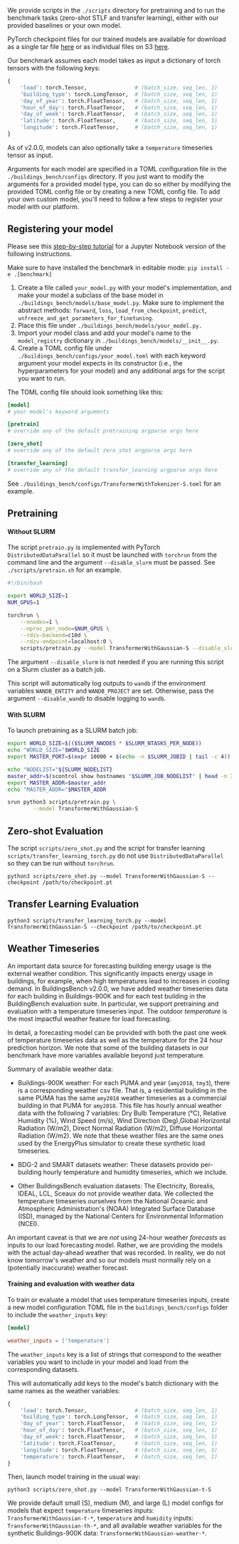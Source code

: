 We provide scripts in the `./scripts` directory for pretraining and to run the benchmark tasks (zero-shot STLF and transfer learning), either with our provided baselines or your own model.

PyTorch checkpoint files for our trained models are available for download as a single tar file  [here](https://oedi-data-lake.s3.amazonaws.com/buildings-bench/v1.0.0/compressed/checkpoints.tar.gz) or as individual files on S3 [here](https://data.openei.org/s3_viewer?bucket=oedi-data-lake&prefix=buildings-bench%2Fv1.0.0%2Fcheckpoints%2F).


Our benchmark assumes each model takes as input a dictionary of torch tensors with the following keys:

```python
{
    'load': torch.Tensor,               # (batch_size, seq_len, 1)
    'building_type': torch.LongTensor,  # (batch_size, seq_len, 1)
    'day_of_year': torch.FloatTensor,   # (batch_size, seq_len, 1)
    'hour_of_day': torch.FloatTensor,   # (batch_size, seq_len, 1)
    'day_of_week': torch.FloatTensor,   # (batch_size, seq_len, 1)
    'latitude': torch.FloatTensor,      # (batch_size, seq_len, 1)
    'longitude': torch.FloatTensor,     # (batch_size, seq_len, 1)
}
```

As of v2.0.0, models can also optionally take a `temperature` timeseries tensor as input. 

Arguments for each model are specified in a TOML configuration file in the `./buildings_bench/configs` directory.
If you just want to modify the arguments for a provided model type, you can do so either by modifying the provided TOML config file or by creating a new TOML config file.
To add your own custom model, you'll need to follow a few steps to register your model with our platform.

## Registering your model

Please see this [step-by-step tutorial](https://github.com/NREL/BuildingsBench/blob/main/tutorials/registering_your_model_with_the_benchmark.ipynb) for a Jupyter Notebook version of the following instructions.

Make sure to have installed the benchmark in editable mode: `pip install -e .[benchmark]`

1. Create a file called `your_model.py` with your model's implementation, and make your model a subclass of the base model in `./buildings_bench/models/base_model.py`. Make sure to implement the abstract methods: `forward`, `loss`, `load_from_checkpoint`, `predict`, `unfreeze_and_get_parameters_for_finetuning`.
2. Place this file under `./buildings_bench/models/your_model.py.`
3. Import your model class and add your model's name to the `model_registry` dictionary in `./buildings_bench/models/__init__.py`.
4. Create a TOML config file under `./buildings_bench/configs/your_model.toml` with each keyword argument your model expects in its constructor (i.e., the hyperparameters for your model) and any additional args for the script you want to run.

The TOML config file should look something like this:

```toml
[model]
# your model's keyword arguments

[pretrain]
# override any of the default pretraining argparse args here

[zero_shot]
# override any of the default zero_shot argparse args here

[transfer_learning]
# override any of the default transfer_learning argparse args here
```
See `./buildings_bench/configs/TransformerWithTokenizer-S.toml` for an example.

## Pretraining

#### Without SLURM

The script `pretrain.py` is implemented with PyTorch `DistributedDataParallel` so it must be launched with `torchrun` from the command line and the argument `--disable_slurm` must be passed.
See `./scripts/pretrain.sh` for an example.


```bash
#!/bin/bash

export WORLD_SIZE=1
NUM_GPUS=1

torchrun \
    --nnodes=1 \
    --nproc_per_node=$NUM_GPUS \
    --rdzv-backend=c10d \
    --rdzv-endpoint=localhost:0 \
    scripts/pretrain.py --model TransformerWithGaussian-S --disable_slurm
```

The argument `--disable_slurm` is not needed if you are running this script on a Slurm cluster as a batch job.

This script will automatically log outputs to `wandb` if the environment variables `WANDB_ENTITY` and `WANDB_PROJECT` are set. Otherwise, pass the argument `--disable_wandb` to disable logging to `wandb`.

#### With SLURM

To launch pretraining as a SLURM batch job:

```bash
export WORLD_SIZE=$(($SLURM_NNODES * $SLURM_NTASKS_PER_NODE))
echo "WORLD_SIZE="$WORLD_SIZE
export MASTER_PORT=$(expr 10000 + $(echo -n $SLURM_JOBID | tail -c 4))

echo "NODELIST="${SLURM_NODELIST}
master_addr=$(scontrol show hostnames "$SLURM_JOB_NODELIST" | head -n 1)
export MASTER_ADDR=$master_addr
echo "MASTER_ADDR="$MASTER_ADDR

srun python3 scripts/pretrain.py \
        --model TransformerWithGaussian-S
```


## Zero-shot Evaluation

The script `scripts/zero_shot.py` and the script for transfer learning `scripts/transfer_learning_torch.py` do not use `DistributedDataParallel` so they can be run without `torchrun`.

`python3 scripts/zero_shot.py --model TransformerWithGaussian-S --checkpoint /path/to/checkpoint.pt`

## Transfer Learning Evaluation

`python3 scripts/transfer_learning_torch.py --model TransformerWithGaussian-S --checkpoint /path/to/checkpoint.pt`  

## Weather Timeseries

An important data source for forecasting building energy usage is the external weather condition. This significantly impacts energy usage in buildings, for example, when high temperatures lead to increases in cooling demand. In BuildingsBench v2.0.0, we have added weather timeseries data for each building in Buildings-900K and for each test building in the BuildingBench evaluation suite. In particular, we support pretraining and evaluation with a temperature timeseries input. The outdoor *temperature* is the most impactful weather feature for load forecasting. 

In detail, a forecasting model can be provided with both the past one week of temperature timeseries data as well as the temperature for the 24 hour prediction horizon. We note that some of the building datasets in our benchmark have more variables available beyond just temperature.

Summary of available weather data: 

* Buildings-900K weather: For each PUMA and year (`amy2018`, `tmy3`), there is a corresponding weather csv file. That is, a residential building in the same PUMA has the same `amy2018` weather timeseries as a commercial building in that PUMA for `amy2018`. This file has hourly annual weather data with the following 7 variables: Dry Bulb Temperature (°C), Relative Humidity (%), Wind Speed (m/s), Wind Direction (Deg),Global Horizontal Radiation (W/m2), Direct Normal Radiation (W/m2), Diffuse Horizontal Radiation (W/m2). We note that these weather files are the same ones used by the EnergyPlus simulator to create these synthetic load timeseries. 

* BDG-2 and SMART datasets weather: These datasets provide per-building hourly temperature and humidity timeseries, which we include.  

* Other BuildingsBench evaluation datasets: The Electricity, Borealis, IDEAL, LCL, Sceaux do not provide weather data. We collected the temperature timeseries ourselves from the National Oceanic and Atmospheric Administration's (NOAA) Integrated Surface Database (ISD), managed by the National Centers for Environmental Information (NCEI).  

An important caveat is that we are *not* using 24-hour weather *forecasts* as inputs to our load forecasting model. Rather, we are providing the models with the actual day-ahead weather that was recorded. In reality, we do not know tomorrow's weather and so our models must normally rely on a (potentially inaccurate) weather forecast. 

#### Training and evaluation with weather data

To train or evaluate a model that uses temperature timeseries inputs, create a new model configuration TOML file in the `buildings_bench/configs` folder to include the `weather_inputs` key:

```toml
[model]

weather_inputs = ['temperature']

```

The `weather_inputs` key is a list of strings that correspond to the weather variables you want to include in your model and load from the corresponding datasets. 

This will automatically add keys to the model's batch dictionary with the same names as the weather variables:

```python
{
    'load': torch.Tensor,               # (batch_size, seq_len, 1)
    'building_type': torch.LongTensor,  # (batch_size, seq_len, 1)
    'day_of_year': torch.FloatTensor,   # (batch_size, seq_len, 1)
    'hour_of_day': torch.FloatTensor,   # (batch_size, seq_len, 1)
    'day_of_week': torch.FloatTensor,   # (batch_size, seq_len, 1)
    'latitude': torch.FloatTensor,      # (batch_size, seq_len, 1)
    'longitude': torch.FloatTensor,     # (batch_size, seq_len, 1)
    'temperature': torch.FloatTensor,   # (batch_size, seq_len, 1)
}
```

Then, launch model training in the usual way: 

`python3 scripts/zero_shot.py --model TransformerWithGaussian-t-S`

We provide default small (S), medium (M), and large (L) model configs for models that expect `temperature` timeseries inputs: `TransformerWithGaussian-t-*`, `temperature` and `humidity` inputs: `TransformerWithGaussian-th-*`, and all available weather variables for the synthetic Buildings-900K data: `TransformerWithGaussian-weather-*`.